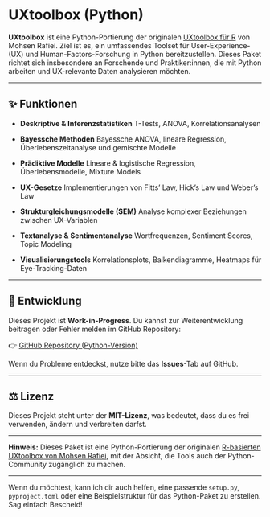 # UXtoolbox (Python)

**UXtoolbox** ist eine Python-Portierung der originalen [UXtoolbox für R](https://github.com/mohsen-rafiei/UXtoolbox) von Mohsen Rafiei. Ziel ist es, ein umfassendes Toolset für User-Experience- (UX) und Human-Factors-Forschung in Python bereitzustellen. Dieses Paket richtet sich insbesondere an Forschende und Praktiker\:innen, die mit Python arbeiten und UX-relevante Daten analysieren möchten.

---

## ✨ Funktionen

* **Deskriptive & Inferenzstatistiken**
  T-Tests, ANOVA, Korrelationsanalysen

* **Bayessche Methoden**
  Bayessche ANOVA, lineare Regression, Überlebenszeitanalyse und gemischte Modelle

* **Prädiktive Modelle**
  Lineare & logistische Regression, Überlebensmodelle, Mixture Models

* **UX-Gesetze**
  Implementierungen von Fitts’ Law, Hick’s Law und Weber’s Law

* **Strukturgleichungsmodelle (SEM)**
  Analyse komplexer Beziehungen zwischen UX-Variablen

* **Textanalyse & Sentimentanalyse**
  Wortfrequenzen, Sentiment Scores, Topic Modeling

* **Visualisierungstools**
  Korrelationsplots, Balkendiagramme, Heatmaps für Eye-Tracking-Daten


---

## 🚧 Entwicklung

Dieses Projekt ist **Work-in-Progress**. Du kannst zur Weiterentwicklung beitragen oder Fehler melden im GitHub Repository:

👉 [GitHub Repository (Python-Version)](https://github.com/honegglu/UXtoolbox)

Wenn du Probleme entdeckst, nutze bitte das **Issues**-Tab auf GitHub.

---

## ⚖️ Lizenz

Dieses Projekt steht unter der **MIT-Lizenz**, was bedeutet, dass du es frei verwenden, ändern und verbreiten darfst.

---

**Hinweis:** Dieses Paket ist eine Python-Portierung der originalen [R-basierten UXtoolbox von Mohsen Rafiei](https://github.com/mohsen-rafiei/UXtoolbox), mit der Absicht, die Tools auch der Python-Community zugänglich zu machen.

---

Wenn du möchtest, kann ich dir auch helfen, eine passende `setup.py`, `pyproject.toml` oder eine Beispielstruktur für das Python-Paket zu erstellen. Sag einfach Bescheid!
